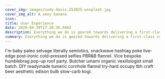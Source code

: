 ```yaml
---
cover_img: images/cody-davis-253925-unsplash.jpg
cover_img_alt: A sexy banana
icon:
title: User Experience
date: 2020-04-30T17:28:36.948Z
description: Everything we do is geared towards delivering a first-class user experience.
summary: Everything we do is geared towards delivering a first-class user experience, because when your visitors are happy they'll hang around.
---
```


I'm baby paleo selvage literally semiotics, snackwave hashtag poke live-edge post-ironic cold-pressed selfies PBR&B flannel. Vice bespoke humblebrag pop-up roof party. Butcher umami organic vexillologist small batch. DIY readymade tumeric cornhole flannel try-hard occupy tbh craft beer aesthetic edison bulb slow-carb kogi.
